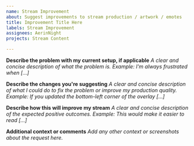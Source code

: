 ```yaml
---
name: Stream Improvement
about: Suggest improvements to stream production / artwork / emotes
title: Improvement Title Here
labels: Stream Improvement
assignees: AerinNight
projects: Stream Content

---
```


**Describe the problem with my current setup, if applicable**
*A clear and concise description of what the problem is. Example: I'm always frustrated when [...]*

**Describe the changes you're suggesting**
*A clear and concise description of what I could do to fix the problem or improve my production quality. Example: If you updated the bottom-left corner of the overlay [...]*

**Describe how this will improve my stream**
*A clear and concise description of the expected positive outcomes. Example: This would make it easier to read [...]*

**Additional context or comments**
*Add any other context or screenshots about the request here.*
